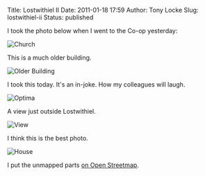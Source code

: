 Title: Lostwithiel II
Date: 2011-01-18 17:59
Author: Tony Locke
Slug: lostwithiel-ii
Status: published

I took the photo below when I went to the Co-op yesterday:  

![Church]({static}/images/2011/IMG_20110117_141742.jpg)  

This is a much older building.  

![Older Building]({static}/images/2011/IMG_20110117_142028.jpg)  

I took this today. It's an in-joke. How my colleagues will laugh.  

![Optima]({static}/images/2011/IMG_20110118_104339.jpg)  

A view just outside Lostwithiel.  

![View]({static}/images/2011/IMG_20110118_110947.jpg)  

I think this is the best photo.  

![House]({static}/images/2011/IMG_20110118_113124.jpg)  

I put the unmapped parts [on Open Streetmap](http://www.openstreetmap.org/?lat=50.4143&lon=-4.661&zoom=14&layers=M).
